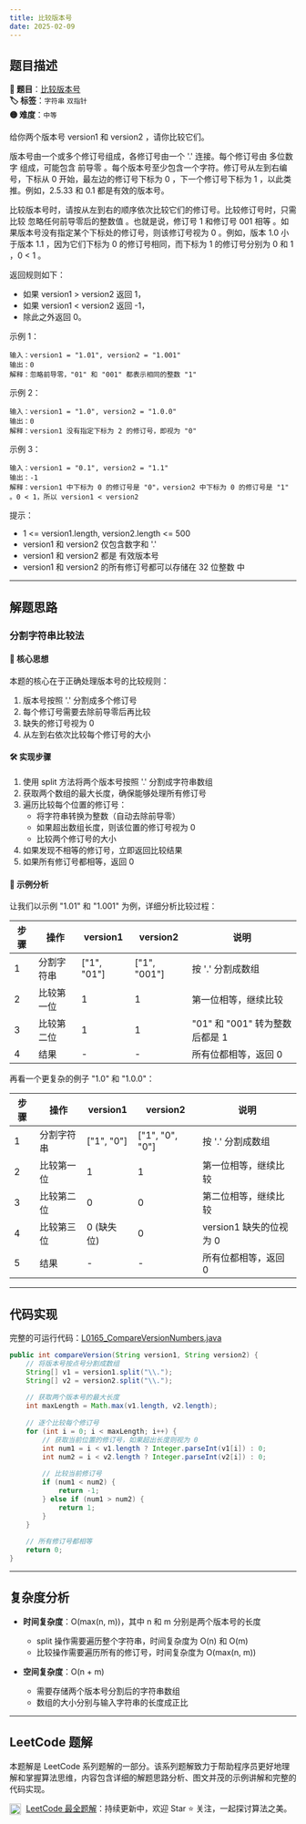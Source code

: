 ```yaml
---
title: 比较版本号
date: 2025-02-09
---
```


## 题目描述

**🔗 题目**：[比较版本号](https://leetcode.cn/problems/compare-version-numbers/)  
**🏷️ 标签**：`字符串` `双指针`  
**🟡 难度**：`中等`  

给你两个版本号 version1 和 version2 ，请你比较它们。

版本号由一个或多个修订号组成，各修订号由一个 '.' 连接。每个修订号由 多位数字 组成，可能包含 前导零 。每个版本号至少包含一个字符。修订号从左到右编号，下标从 0 开始，最左边的修订号下标为 0 ，下一个修订号下标为 1 ，以此类推。例如，2.5.33 和 0.1 都是有效的版本号。

比较版本号时，请按从左到右的顺序依次比较它们的修订号。比较修订号时，只需比较 忽略任何前导零后的整数值 。也就是说，修订号 1 和修订号 001 相等 。如果版本号没有指定某个下标处的修订号，则该修订号视为 0 。例如，版本 1.0 小于版本 1.1 ，因为它们下标为 0 的修订号相同，而下标为 1 的修订号分别为 0 和 1 ，0 < 1 。

返回规则如下：
- 如果 version1 > version2 返回 1，
- 如果 version1 < version2 返回 -1，
- 除此之外返回 0。

示例 1：
```
输入：version1 = "1.01", version2 = "1.001"
输出：0
解释：忽略前导零，"01" 和 "001" 都表示相同的整数 "1"
```

示例 2：
```
输入：version1 = "1.0", version2 = "1.0.0"
输出：0
解释：version1 没有指定下标为 2 的修订号，即视为 "0"
```

示例 3：
```
输入：version1 = "0.1", version2 = "1.1"
输出：-1
解释：version1 中下标为 0 的修订号是 "0"，version2 中下标为 0 的修订号是 "1" 。0 < 1，所以 version1 < version2
```

提示：
- 1 <= version1.length, version2.length <= 500
- version1 和 version2 仅包含数字和 '.'
- version1 和 version2 都是 有效版本号
- version1 和 version2 的所有修订号都可以存储在 32 位整数 中

---

## 解题思路
### 分割字符串比较法

#### 📝 核心思想
本题的核心在于正确处理版本号的比较规则：
1. 版本号按照 '.' 分割成多个修订号
2. 每个修订号需要去除前导零后再比较
3. 缺失的修订号视为 0
4. 从左到右依次比较每个修订号的大小

#### 🛠️ 实现步骤
1. 使用 split 方法将两个版本号按照 '.' 分割成字符串数组
2. 获取两个数组的最大长度，确保能够处理所有修订号
3. 遍历比较每个位置的修订号：
   - 将字符串转换为整数（自动去除前导零）
   - 如果超出数组长度，则该位置的修订号视为 0
   - 比较两个修订号的大小
4. 如果发现不相等的修订号，立即返回比较结果
5. 如果所有修订号都相等，返回 0

#### 🧩 示例分析
让我们以示例 "1.01" 和 "1.001" 为例，详细分析比较过程：

| 步骤 | 操作 | version1 | version2 | 说明 |
|-----|------|----------|----------|-----|
| 1 | 分割字符串 | ["1", "01"] | ["1", "001"] | 按 '.' 分割成数组 |
| 2 | 比较第一位 | 1 | 1 | 第一位相等，继续比较 |
| 3 | 比较第二位 | 1 | 1 | "01" 和 "001" 转为整数后都是 1 |
| 4 | 结果 | - | - | 所有位都相等，返回 0 |

再看一个更复杂的例子 "1.0" 和 "1.0.0"：

| 步骤 | 操作 | version1 | version2 | 说明 |
|-----|------|----------|----------|-----|
| 1 | 分割字符串 | ["1", "0"] | ["1", "0", "0"] | 按 '.' 分割成数组 |
| 2 | 比较第一位 | 1 | 1 | 第一位相等，继续比较 |
| 3 | 比较第二位 | 0 | 0 | 第二位相等，继续比较 |
| 4 | 比较第三位 | 0 (缺失位) | 0 | version1 缺失的位视为 0 |
| 5 | 结果 | - | - | 所有位都相等，返回 0 |

---

## 代码实现

完整的可运行代码：[L0165_CompareVersionNumbers.java](../src/main/java/L0165_CompareVersionNumbers.java)

```java
public int compareVersion(String version1, String version2) {
    // 将版本号按点号分割成数组
    String[] v1 = version1.split("\\.");
    String[] v2 = version2.split("\\.");
    
    // 获取两个版本号的最大长度
    int maxLength = Math.max(v1.length, v2.length);
    
    // 逐个比较每个修订号
    for (int i = 0; i < maxLength; i++) {
        // 获取当前位置的修订号，如果超出长度则视为 0
        int num1 = i < v1.length ? Integer.parseInt(v1[i]) : 0;
        int num2 = i < v2.length ? Integer.parseInt(v2[i]) : 0;
        
        // 比较当前修订号
        if (num1 < num2) {
            return -1;
        } else if (num1 > num2) {
            return 1;
        }
    }
    
    // 所有修订号都相等
    return 0;
}
```

---

## 复杂度分析

- **时间复杂度**：O(max(n, m))，其中 n 和 m 分别是两个版本号的长度
  - split 操作需要遍历整个字符串，时间复杂度为 O(n) 和 O(m)
  - 比较操作需要遍历所有的修订号，时间复杂度为 O(max(n, m))

- **空间复杂度**：O(n + m)
  - 需要存储两个版本号分割后的字符串数组
  - 数组的大小分别与输入字符串的长度成正比

---

## LeetCode 题解

本题解是 LeetCode 系列题解的一部分。该系列题解致力于帮助程序员更好地理解和掌握算法思维，内容包含详细的解题思路分析、图文并茂的示例讲解和完整的代码实现。

<img src="https://github.githubassets.com/images/modules/logos_page/GitHub-Mark.png" alt="GitHub" width="20" style="vertical-align: middle; margin-right: 5px"> [LeetCode 最全题解](https://github.com/LjyYano/LeetCode)：持续更新中，欢迎 Star ⭐️ 关注，一起探讨算法之美。 